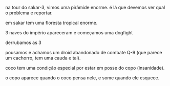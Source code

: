 na tour do sakar-3, vimos uma pirâmide enorme. é lá que devemos ver qual o problema e reportar.

em sakar tem uma floresta tropical enorme.

3 naves do império apareceram e começamos uma dogfight

derrubamos as 3

pousamos e achamos um droid abandonado de combate Q-9 (que parece um cachorro, tem uma cauda e tal).

coco tem uma condição especial por estar em posse do copo (insanidade).

o copo aparece quando o coco pensa nele, e some quando ele esquece.

